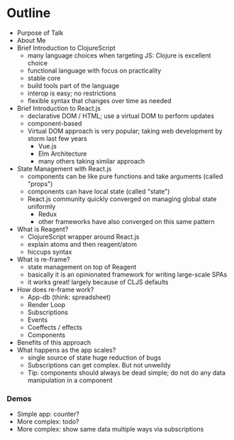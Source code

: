 # Outline

- Purpose of Talk
- About Me
- Brief Introduction to ClojureScript
  - many language choices when targeting JS: Clojure is excellent choice
  - functional language with focus on practicality
  - stable core
  - build tools part of the language
  - interop is easy; no restrictions
  - flexible syntax that changes over time as needed
- Brief Introduction to React.js
  - declarative DOM / HTML; use a virtual DOM to perform updates
  - component-based
  - Virtual DOM approach is very popular; taking web development by storm last few years
    - Vue.js
    - Elm Architecture
    - many others taking similar approach
- State Management with React.js
  - components can be like pure functions and take arguments (called "props")
  - components can have local state (called "state")
  - React.js community quickly converged on managing global state uniformly
    - Redux
    - other frameworks have also converged on this same pattern
- What is Reagent?
  - ClojureScript wrapper around React.js
  - explain atoms and then reagent/atom
  - hiccups syntax
- What is re-frame?
  - state management on top of Reagent
  - basically it is an opinionated framework for writing large-scale SPAs
  - it works great! largely because of CLJS defaults
- How does re-frame work?
  - App-db (think: spreadsheet)
  - Render Loop
  - Subscriptions
  - Events
  - Coeffects / effects
  - Components
- Benefits of this approach
- What happens as the app scales?
  - single source of state huge reduction of bugs
  - Subscriptions can get complex. But not unweildy
  - Tip: components should always be dead simple; do not do any data manipulation in a component

### Demos
- Simple app: counter?
- More complex: todo?
- More complex: show same data multiple ways via subscriptions
